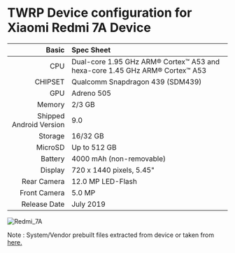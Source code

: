 TWRP Device configuration for Xiaomi Redmi 7A Device
============================================================
Basic   | Spec Sheet
-------:|:-------------------------
CPU     | Dual-core 1.95 GHz ARM® Cortex™ A53 and hexa-core 1.45 GHz ARM® Cortex™ A53
CHIPSET | Qualcomm Snapdragon 439 (SDM439)
GPU     | Adreno 505
Memory  | 2/3 GB
Shipped Android Version | 9.0
Storage | 16/32 GB
MicroSD | Up to 512 GB
Battery | 4000 mAh (non-removable)
Display | 720 x 1440 pixels, 5.45"
Rear Camera  | 12.0 MP LED-Flash
Front Camera | 5.0 MP
Release Date | July 2019

![Redmi_7A](https://fdn2.gsmarena.com/vv/pics/xiaomi/xiaomi-redmi-7a-1.jpg "Redmi_7A")

Note : System/Vendor prebuilt files extracted from device or taken from [here.](https://github.com/AndroidDumps/xiaomi_olive_dump/)

